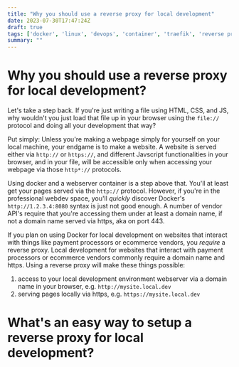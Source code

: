 ```yaml
---
title: "Why you should use a reverse proxy for local development"
date: 2023-07-30T17:47:24Z
draft: true
tags: ['docker', 'linux', 'devops', 'container', 'traefik', 'reverse proxy', 'https']
summary: ""
---
```


# Why you should use a reverse proxy for local development?

Let's take a step back. If you're just writing a file using HTML, CSS, and JS, why wouldn't you just load that file up in your browser using the `file://` protocol and doing all your development that way?

Put simply: Unless you're making a webpage simply for yourself on your local machine, your endgame is to make a website. A website is served either via `http://` or `https://`, and different Javscript functionalities in your browser, and in your file, will be accessible only when accessing your webpage via those `http*://` protocols. 

Using docker and a webserver container is a step above that. You'll at least get your pages served via the `http://` protocol. However, if you're in the professional webdev space, you'll _quickly_ discover Docker's `http://1.2.3.4:8080` syntax is just not good enough. A number of vendor API's require that you're accessing them under at least a domain name, if not a domain name served via https, aka on port 443. 

If you plan on using Docker for local development on websites that interact with things like payment processors or ecommerce vendors, you _require_ a reverse proxy. Local development for websites that interact with payment processors or ecommerce vendors commonly require a domain name and https. Using a reverse proxy will make these things possible:

1. access to your local development environment webserver via a domain name in your browser, e.g. `http://mysite.local.dev`
2. serving pages locally via https, e.g. `https://mysite.local.dev`

# What's an easy way to setup a reverse proxy for local development? 



